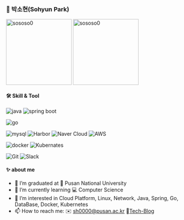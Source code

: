<div>
  
### 🌱 박소현(Sohyun Park)    
<div style="display: flex, height:180px">
 <img align="center" src="https://github-readme-stats.vercel.app/api?username=sososo0&show_icons=true&locale=en" alt="sososo0" style="height:180px"  />  
  <img align="center" align="center" style="height:180px"  src="https://github-readme-stats.vercel.app/api/top-langs?username=sososo0&show_icons=true&locale=en&layout=compact" alt="sososo0" /> 

</div>

#### 🛠 Skill & Tool  

![java](https://img.shields.io/badge/-Java-ED8B00?style=flat-square&logo=java&logoColor=white)
![spring boot](https://img.shields.io/badge/Spring%20boot-6DB33F?style=flat-square&logo=springboot&logoColor=white)

![go](https://img.shields.io/badge/-Go-00D9ED?style=flat-square&logo=go&logoColor=white)

![mysql](https://img.shields.io/badge/MySQL-005C84?style=flat-square&logo=mysql&logoColor=white)
![Harbor](https://img.shields.io/badge/Harbor-DC382D?style=flat-square&logo=Harbor&logoColor=white)
![Naver Cloud](https://img.shields.io/badge/NAVER%20Cloud-03C75A?style=flat-square&logo=naver&logoColor=white)
![AWS](https://img.shields.io/badge/AWS-FF9900?style=flat-square&logo=amazonec2&logoColor=white)

![docker](https://img.shields.io/badge/Docker-2496ED?style=flat-square&logo=docker&logoColor=white)
![Kubernates](https://img.shields.io/badge/KUBERNETES-326CE5?style=flat-square&logo=Kubernetes&logoColor=white)

![Git](https://img.shields.io/badge/Git-F05032?style=flat-square&logo=Git&logoColor=white)
![Slack](https://img.shields.io/badge/Slack-4A154B?style=flat-square&logo=Slack&logoColor=white) 
 
#### ✨ about me

- 🔭 I’m graduated at 🏫 Pusan National University
- 🌱 I’m currently learning 💻 Computer Science
- 🤔 I’m interested in Cloud Platform, Linux, Network, Java, Spring, Go, DataBase, Docker, Kubernetes
- 📫 How to reach me: ✉️ sh0000@pusan.ac.kr 📝[Tech-Blog](https://sososo-cs.tistory.com/)

</div>

<!--
**sososo0/sososo0** is a ✨ _special_ ✨ repository because its `README.md` (this file) appears on your GitHub profile.

Here are some ideas to get you started:

- 🔭 I’m currently working on ...
- 🌱 I’m currently learning ...
- 👯 I’m looking to collaborate on ...
- 🤔 I’m looking for help with ...
- 💬 Ask me about ...
- 📫 How to reach me: ...
- 😄 Pronouns: ...
- ⚡ Fun fact: ...
-->
